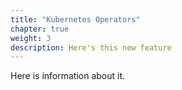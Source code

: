 ```yaml
---
title: "Kubernetes Operators"
chapter: true
weight: 3
description: Here's this new feature
---
```


Here is information about it.


